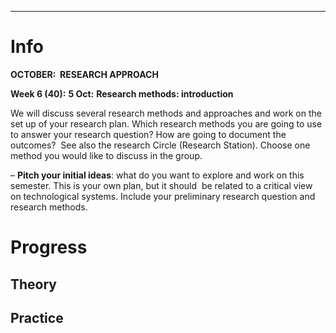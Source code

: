 ___
# Info

**OCTOBER:  RESEARCH APPROACH**

**Week 6 (40):** **5 Oct:** **Research methods: introduction**

We will discuss several research methods and approaches and work on the set up of your research plan. Which research methods you are going to use to answer your research question? How are going to document the outcomes?  See also the research Circle (Research Station). Choose one method you would like to discuss in the group.

– **Pitch your initial ideas**: what do you want to explore and work on this semester. This is your own plan, but it should  be related to a critical view on technological systems. Include your preliminary research question and research methods.

# Progress

## Theory

## Practice

